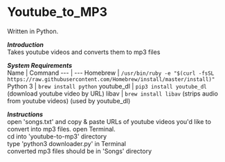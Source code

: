 # Youtube_to_MP3

Written in Python.

***Introduction***\
    Takes youtube videos and converts them to mp3 files

***System Requirements***\
Name | Command
--- | ---
Homebrew | `/usr/bin/ruby -e "$(curl -fsSL https://raw.githubusercontent.com/Homebrew/install/master/install)"`
Python 3 | `brew install python`
youtube_dl | `pip3 install youtube_dl` (download youtube video by URL)
libav | `brew install libav` (strips audio from youtube videos) (used by youtube_dl)                           
                                                
***Instructions***\
    open 'songs.txt' and copy & paste URLs of youtube videos you'd like to convert into mp3 files.
    open Terminal.\
    cd into 'youtube-to-mp3' directory\
    type 'python3 downloader.py' in Terminal\
    converted mp3 files should be in 'Songs' directory
